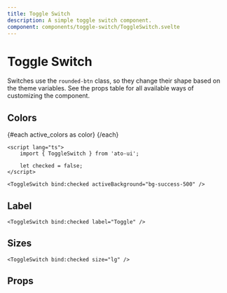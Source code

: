 ```yaml
---
title: Toggle Switch
description: A simple toggle switch component.
component: components/toggle-switch/ToggleSwitch.svelte
---
```


<script>
    import Usage from '../Usage.svelte';
    import PropsTable from './PropsTable.svelte';
    import docs from '$lib/components/toggle-switch/ToggleSwitch.svelte?raw&sveld';
    import ToggleSwitch from '$lib/components/toggle-switch/ToggleSwitch.svelte';

    const active_colors = ['bg-primary-500', 'bg-secondary-500', 'bg-tertiary-500', 'bg-success-500', 'bg-warning-500', 'bg-error-500'];
</script>

# Toggle Switch

Switches use the `rounded-btn` class, so they change their shape based on the theme variables. See the props table for all available ways of customizing the component.

## Colors

<Usage padding="py-12">
    {#each active_colors as color}
        <ToggleSwitch checked={true} activeBackground={color} label={color} />
    {/each}
</Usage>

```svelte
<script lang="ts">
    import { ToggleSwitch } from 'ato-ui';

    let checked = false;
</script>

<ToggleSwitch bind:checked activeBackground="bg-success-500" />
```

## Label

<Usage padding="py-12">
    <ToggleSwitch checked={true} label="On / Off" />
    <ToggleSwitch checked={true} label="Light / Dark" />
</Usage>

```svelte
<ToggleSwitch bind:checked label="Toggle" />
```

## Sizes

<Usage padding="py-12">
        <ToggleSwitch checked={true} size="sm" label="sm" />
        <ToggleSwitch checked={true} lable="md" label="md" />
        <ToggleSwitch checked={true} size="lg" label="lg" />
</Usage>

```svelte
<ToggleSwitch bind:checked size="lg" />
```

## Props

<PropsTable props={docs.props} />